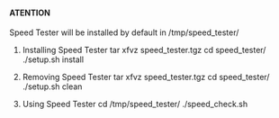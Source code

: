 #### ATENTION ####
Speed Tester will be installed by default in /tmp/speed_tester/

1. Installing Speed Tester
	tar xfvz speed_tester.tgz
	cd speed_tester/
	./setup.sh install
	
2. Removing Speed Tester
	tar xfvz speed_tester.tgz
	cd speed_tester/
	./setup.sh clean

3. Using Speed Tester
	cd /tmp/speed_tester/
	./speed_check.sh
	
